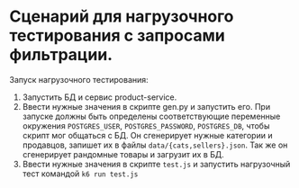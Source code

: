 # Сценарий для нагрузочного тестирования с запросами фильтрации.

Запуск нагрузочного тестирования:

1. Запустить БД и сервис product-service.
2. Ввести нужные значения в скрипте gen.py и запустить его. При запуске должны быть определены соответствующие переменные окружения 
`POSTGRES_USER`, `POSTGRES_PASSWORD`, `POSTGRES_DB`, чтобы скрипт мог общаться с БД. Он сгенерирует нужные категории и продавцов, запишет 
их в файлы `data/{cats,sellers}.json`. Так же он сгенерирует рандомные товары и загрузит их в БД.
3. Ввести нужные значения в скрипте `test.js` и запустить нагрузочный тест командой `k6 run test.js` 
